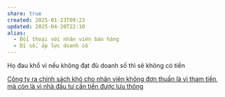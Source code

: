 ```yaml
---
share: true
created: 2025-01-23T09:23
updated: 2025-04-20T22:10
alias:
  - Đối thoại với nhân viên bán hàng
  - Dí số, áp lực doanh số
---
```

Họ đau khổ vì nếu không đạt đủ doanh số thì sẽ không có tiền

[Công ty ra chính sách khó cho nhân viên không đơn thuần là vì tham tiền, mà còn là vì nhà đầu tư cần tiền được lưu thông](../../../%E2%9A%A1Hi%E1%BB%83u%20bi%E1%BA%BFt%20s%C3%A2u/T%E1%BB%95%20ch%E1%BB%A9c%20t%C3%A0i%20ch%C3%ADnh/C%C3%B4ng%20ty%20ra%20ch%C3%ADnh%20s%C3%A1ch%20kh%C3%B3%20cho%20nh%C3%A2n%20vi%C3%AAn%20kh%C3%B4ng%20%C4%91%C6%A1n%20thu%E1%BA%A7n%20l%C3%A0%20v%C3%AC%20tham%20ti%E1%BB%81n,%20m%C3%A0%20c%C3%B2n%20l%C3%A0%20v%C3%AC%20nh%C3%A0%20%C4%91%E1%BA%A7u%20t%C6%B0%20c%E1%BA%A7n%20ti%E1%BB%81n%20%C4%91%C6%B0%E1%BB%A3c%20l%C6%B0u%20th%C3%B4ng.md)